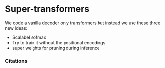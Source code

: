 # Super-transformers
We code a vanilla decoder only transformers  but instead we use these three new ideas: 
- Scalabel sofmax
- Try to train it without the positional encodings
- super weights for pruning during inference



### Citations
